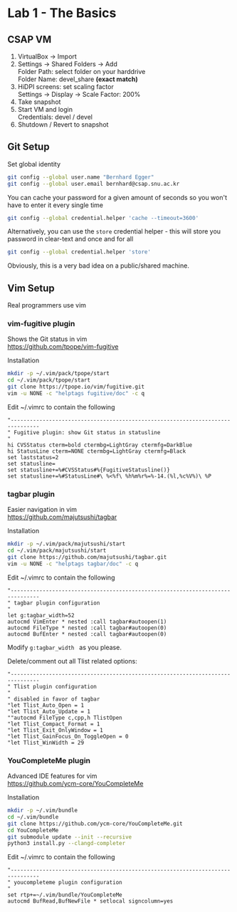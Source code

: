 # Lab 1 - The Basics

## CSAP VM
1. VirtualBox -> Import
2. Settings -> Shared Folders -> Add  
     Folder Path: select folder on your harddrive  
     Folder Name: devel_share **(exact match)**
3. HiDPI screens: set scaling factor  
     Settings -> Display -> Scale Factor: 200%
4. Take snapshot
5. Start VM and login  
     Credentials: devel / devel
6. Shutdown / Revert to snapshot

## Git Setup

Set global identity
```bash
git config --global user.name "Bernhard Egger"
git config --global user.email bernhard@csap.snu.ac.kr
```

You can cache your password for a given amount of seconds so you won't have to enter it every single time
```bash
git config --global credential.helper 'cache --timeout=3600'
```

Alternatively, you can use the `store` credential helper - this will store you password in clear-text and once and for all
```bash
git config --global credential.helper 'store'
```
Obviously, this is a very bad idea on a public/shared machine.


## Vim Setup
Real programmers use vim

### vim-fugitive plugin
Shows the Git status in vim  
https://github.com/tpope/vim-fugitive

Installation
```bash
mkdir -p ~/.vim/pack/tpope/start
cd ~/.vim/pack/tpope/start
git clone https://tpope.io/vim/fugitive.git
vim -u NONE -c "helptags fugitive/doc" -c q
```

Edit ~/.vimrc to contain the following
```viml
"-------------------------------------------------------------------------------
" Fugitive plugin: show Git status in statusline
"
hi CVSStatus cterm=bold ctermbg=LightGray ctermfg=DarkBlue
hi StatusLine cterm=NONE ctermbg=LightGray ctermfg=Black
set laststatus=2
set statusline=
set statusline+=%#CVSStatus#%{FugitiveStatusline()}
set statusline+=%#StatusLine#\ %<%f\ %h%m%r%=%-14.(%l,%c%V%)\ %P
```

### tagbar plugin
Easier navigation in vim  
https://github.com/majutsushi/tagbar

Installation
```bash
mkdir -p ~/.vim/pack/majutsushi/start
cd ~/.vim/pack/majutsushi/start
git clone https://github.com/majutsushi/tagbar.git
vim -u NONE -c "helptags tagbar/doc" -c q
```

Edit ~/.vimrc to contain the following
```viml
"-------------------------------------------------------------------------------  
" tagbar plugin configuration
"
let g:tagbar_width=52
autocmd VimEnter * nested :call tagbar#autoopen(1)
autocmd FileType * nested :call tagbar#autoopen(0)
autocmd BufEnter * nested :call tagbar#autoopen(0)
```
Modify `g:tagbar_width ` as you please.

Delete/comment out all Tlist related options:
```viml
"-------------------------------------------------------------------------------
" Tlist plugin configuration
"
" disabled in favor of tagbar
"let Tlist_Auto_Open = 1
"let Tlist_Auto_Update = 1
""autocmd FileType c,cpp,h TlistOpen
"let Tlist_Compact_Format = 1
"let Tlist_Exit_OnlyWindow = 1
"let Tlist_GainFocus_On_ToggleOpen = 0
"let Tlist_WinWidth = 29
```

### YouCompleteMe plugin
Advanced IDE features for vim  
https://github.com/ycm-core/YouCompleteMe

Installation
```bash
mkdir -p ~/.vim/bundle
cd ~/.vim/bundle
git clone https://github.com/ycm-core/YouCompleteMe.git
cd YouCompleteMe
git submodule update --init --recursive
python3 install.py --clangd-completer
```

Edit ~/.vimrc to contain the following
```viml
"-------------------------------------------------------------------------------
" youcompleteme plugin configuration
"
set rtp+=~/.vim/bundle/YouCompleteMe
autocmd BufRead,BufNewFile * setlocal signcolumn=yes
```
